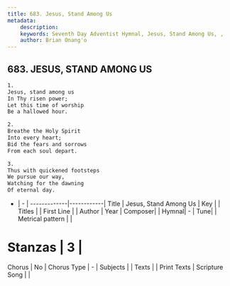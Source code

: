 ```yaml
---
title: 683. Jesus, Stand Among Us
metadata:
    description: 
    keywords: Seventh Day Adventist Hymnal, Jesus, Stand Among Us, , 
    author: Brian Onang'o
---
```



## 683. JESUS, STAND AMONG US

```txt
1.
Jesus, stand among us
In Thy risen power;
Let this time of worship
Be a hallowed hour.

2.
Breathe the Holy Spirit
Into every heart;
Bid the fears and sorrows
From each soul depart.

3.
Thus with quickened footsteps
We pursue our way,
Watching for the dawning
Of eternal day.
```

- |   -  |
-------------|------------|
Title | Jesus, Stand Among Us |
Key |  |
Titles |  |
First Line |  |
Author | 
Year | 
Composer|  |
Hymnal|  - |
Tune|  |
Metrical pattern | |
# Stanzas | 3 |
Chorus | No |
Chorus Type | - |
Subjects |  |
Texts |  |
Print Texts | 
Scripture Song |  |
  
